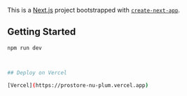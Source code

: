 This is a [Next.js](https://nextjs.org) project bootstrapped with [`create-next-app`](https://nextjs.org/docs/app/api-reference/cli/create-next-app).

## Getting Started

```bash
npm run dev



## Deploy on Vercel

[Vercel](https://prostore-nu-plum.vercel.app)